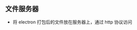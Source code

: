 <!--
 * @Author: zyh
 * @Date: 2023-01-06 16:01:56
 * @LastEditors: zyh
 * @LastEditTime: 2023-01-06 16:02:19
 * @FilePath: /updater-server/README.md
 * @Description:
 *
 * Copyright (c) 2023 by 穿越, All Rights Reserved.
-->

## 文件服务器

- 将 electron 打包后的文件放在服务器上，通过 http 协议访问

